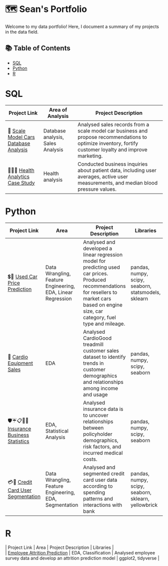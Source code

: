 # 🗺 Sean's Portfolio

Welcome to my data portfolio! Here, I document a summary of my projects in the data field. 

## 📚 Table of Contents
- [SQL](#sql)
- [Python](#python)
- [R](#R)


# SQL

| Project Link | Area of Analysis | Project Description | 
|---|---|---|
|🚗 [Scale Model Cars Database Analysis](https://github.com/seandhan/Scale-Model-Cars-Database-Analysis/blob/main/README.md)| Database analysis, Sales Analysis | Analysed sales records from a scale model car business and propose recommendations to optimize inventory, fortify customer loyalty and improve marketing. |
| 👩🏻‍⚕️ [Health Analytics Case Study](https://github.com/seandhan/Health-Analytics-Mini-Case-Study-SQL/blob/main/README.md) | Health analysis | Conducted business inquiries about patient data, including user averages, active user measurements, and median blood pressure values. |  


# Python

| Project Link | Area | Project Description | Libraries |    
|---|---|---|---|
| 💲🔮 [Used Car Price Prediction](https://github.com/seandhan/Used-Car-Price-Prediction/blob/main/README.md) | Data Wrangling, Feature Engineering, EDA, Linear Regression | Analysed and developed a linear regression model for predicting used car prices. Produced recommendations for resellers to market cars based on engine size, car category, fuel type and mileage. |  pandas, numpy, scipy, seaborn, statsmodels, sklearn |
| 🏃 [Cardio Equipment Sales](https://github.com/seandhan/Cardio-Equipment-Sales/blob/main/README.md) | EDA | Analysed CardioGood treadmill customer sales dataset to identify trends in customer demographics and relationships among income and usage | pandas, numpy, scipy, seaborn |
| 🛡️☔📋🏥💲 [Insurance Business Statistics](https://github.com/seandhan/Insurance-Business-Statistics/blob/main/README.md) | EDA, Statistical Analysis | Analysed insurance data is to uncover relationships between policyholder demographics, risk factors, and incurred medical costs. | pandas, numpy, scipy, seaborn |
| 💳👥 [Credit Card User Segmentation](https://github.com/seandhan/Credit-Card-User-Segmentation/blob/main/README.md) | Data Wrangling, Feature Engineering, EDA, Segmentation | Analysed and segmented credit card user data according to spending patterns and interactions with bank | pandas, numpy, scipy, seaborn, sklearn, yellowbrick |



# R

| Project Link | Area | Project Description | Libraries |    
| [Employee Attrition Prediction](https://github.com/seandhan/Employee-Attrition-Prediction-R/blob/main/README.md) | EDA, Classification | Analysed employee survey data and develop an attrition prediction model | ggplot2, tidyverse |
